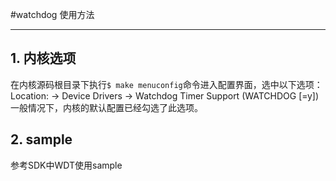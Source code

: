 #watchdog 使用方法

----------

## 1. 内核选项
在内核源码根目录下执行`$ make menuconfig`命令进入配置界面，选中以下选项：
Location:
       -> Device Drivers
           -> Watchdog Timer Support (WATCHDOG [=y])
一般情况下，内核的默认配置已经勾选了此选项。

## 2. sample

参考SDK中WDT使用sample
